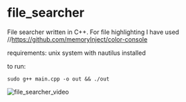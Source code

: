 # file_searcher
File searcher written in C++.
For file highlighting I have used //https://github.com/memoryInject/color-console

requirements:
	unix system with nautilus installed

to run:
```
sudo g++ main.cpp -o out && ./out
```

![file_searcher_video](https://github.com/Luijika711/file_searcher/assets/88895321/669b89d2-044c-4b69-a643-5c89646407f3)
